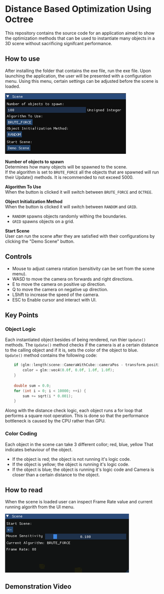 # Distance Based Optimization Using Octree

This repository contains the source code for an application aimed to show the optimization methods that can be used to instantiate many objects in a 3D scene without sacrificing signifcant performance.

## How to use

After installing the folder that contains the exe file, run the exe file. 
Upon launching the application, the user will be presented with a configuration menu. Using this menu, certain settings can be adjusted before the scene is loaded.

![Configuration Menu](/githubAssets/Images/ConfigMenu.png)

**Number of objects to spawn**</br>
Determines how many objects will be spawned to the scene.</br>
If the algorithm is set to `BRUTE_FORCE` all the objects that are spawned will run their Update() methods. It is recommended to not exceed 5000.

**Algorithm To Use**</br>
When the button is clicked it will switch between `BRUTE_FORCE` and `OCTREE`.

**Object Initialization Method**</br>
When the button is clicked it will switch between `RANDOM` and `GRID`.</br>
- `RANDOM` spawns objects randomly withing the boundaries.</br>
- `GRID` spawns objects on a grid.

**Start Scene**</br>
User can run the scene after they are satisfied with their configurations by clicking the "Demo Scene" button.</br>

## Controls

- Mouse to adjust camera rotation (sensitivity can be set from the scene menu).
- WASD to move the camera on forwards and right directions.
- E to move the camera on positive up direction.
- Q to move the camera on negative up direction.
- LShift to increase the speed of the camera.
- ESC to Enable cursor and interact with UI.

## Key Points

### Object Logic

Each instantiated object besides of being rendered, run thier `Update()` methods. The `Update()` method checks if the camera is at a certain distance to the calling object and if it is, sets the color of the object to blue.</br>
`Update()` method contains the following code:
```c++
	if (glm::length(scene::CameraWithCube::cameraPos - transform.position) < 1.5f) {
		color = glm::vec4(0.0f, 0.0f, 1.0f, 1.0f);
	}

	double sum = 0.0;
	for (int i = 0; i < 10000; ++i) {
		sum += sqrt(i * 0.001);
	}
```
Along with the distance check logic, each object runs a for loop that performs a square root operation. This is done so that the performance bottleneck is caused by the CPU rather than GPU.

### Color Coding

Each object in the scene can take 3 different collor; red, blue, yellow That indicates behaviour of the object.
- If the object is red; the object is not running it's logic code.
- If the object is yellow; the object is running it's logic code.
- If the object is blue; the object is running it's logic code and Camera is closer than a certain distance to the object.

## How to read

When the scene is loaded user can inspect Frame Rate value and current running algorith from the UI menu.</br>

![Scene Menu](/githubAssets/Images/MainSceneMenu.png)

## Demonstration Video
